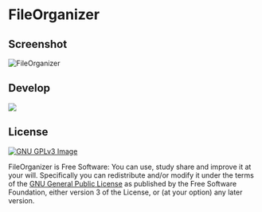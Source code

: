 # FileOrganizer

## Screenshot

![FileOrganizer](https://i.imgur.com/DRDlsFC.png)

## Develop

![](https://img.shields.io/github/forks/xmha97/FileOrganizer?style=for-the-badge)

## License

[![GNU GPLv3 Image](https://www.gnu.org/graphics/gplv3-127x51.png)](http://www.gnu.org/licenses/gpl-3.0.en.html)  

FileOrganizer is Free Software: You can use, study share and improve it at your
will. Specifically you can redistribute and/or modify it under the terms of the
[GNU General Public License](https://www.gnu.org/licenses/gpl.html) as
published by the Free Software Foundation, either version 3 of the License, or
(at your option) any later version.  

